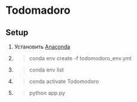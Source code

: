 # Todomadoro

## Setup
1. Установить [Anaconda](https://www.anaconda.com/products/individual)
2. >conda env create -f todomodoro_env.yml
3. >conda env list
4. >conda activate Todomodoro
5. >python app.py